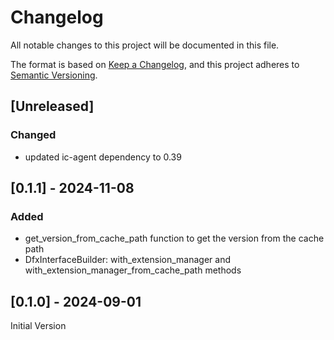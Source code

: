 # Changelog

All notable changes to this project will be documented in this file.

The format is based on [Keep a Changelog](https://keepachangelog.com/en/1.1.0/),
and this project adheres to [Semantic Versioning](https://semver.org/spec/v2.0.0.html).

## [Unreleased]

### Changed

 - updated ic-agent dependency to 0.39

## [0.1.1] - 2024-11-08

### Added

 - get_version_from_cache_path function to get the version from the cache path
 - DfxInterfaceBuilder: with_extension_manager and with_extension_manager_from_cache_path methods

## [0.1.0] - 2024-09-01

Initial Version
